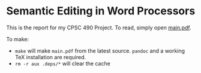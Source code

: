 # Semantic Editing in Word Processors

This is the report for my CPSC 490 Project. To read, simply open [main.pdf](./main.pdf).

To make:

- `make` will make `main.pdf` from the latest source. `pandoc` and a working TeX installation are required.
- `rm -r aux .deps/*` will clear the cache

